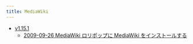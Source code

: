 ```yaml
---
title: MediaWiki
---
```



- [v1.15.1](./v1.15.1/index.md)
    - [2009-09-26 MediaWiki ロリポップに MediaWiki をインストールする](./../../../d/2009/09/26/MediaWiki_ロリポップに_MediaWiki_をインストールする.md)




